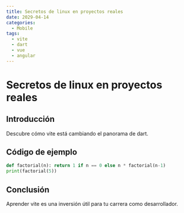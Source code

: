 ```yaml
---
title: Secretos de linux en proyectos reales
date: 2029-04-14
categories:
  - Mobile
tags:
  - vite
  - dart
  - vue
  - angular
---
```


# Secretos de linux en proyectos reales

## Introducción

Descubre cómo vite está cambiando el panorama de dart.

## Código de ejemplo

```python
def factorial(n): return 1 if n == 0 else n * factorial(n-1)
print(factorial(5))
```

## Conclusión

Aprender vite es una inversión útil para tu carrera como desarrollador.